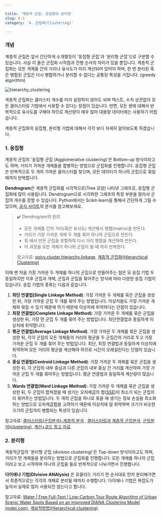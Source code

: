 ```yaml
---

title: '계층적 군집: 응집형과 분리형'
slug: 4-2
category: '4. 군집화(Clustering)'

--- 
```


### 개념 
계층적 군집은 앞서 간단하게 소개했듯이 '응집형 군집'과 '분리형 군집'으로 구분할 수 있습니다. 사실 이 둘은 군집화 시작점과 진행 순서의 차이가 있을 뿐입니다. 계층적 군집화는 모든 개체들 간의 거리나 유사도가 미리 계산되어 있어야 하며, 한 번 분리된 혹은 병합된 군집은 다시 병합하거나 분리할 수 없다는 공통된 특성을 가집니다. (greedy algorithm) 

![hierarchy_clustering](/contents/4-2.png)

계층적 군집화는 클러스터 개수를 미리 설정하지 않아도 되며 텍스트, 수치 상관없이 모든 클러스터링 기법에서 사용할 수 있다는 장점이 있습니다. 
반면, 모든 쌍에 대해서 반복적으로 유사도를 구해야 하므로 계산량이 매우 많아 대용량 데이터에는 사용하기 어렵습니다. 

계층적 군집화의 응집형, 분리형 기법에 대해서 각각 보다 자세히 알아보도록 하겠습니다. 

### 1. 응집형 

계층적 군집의 '응집형 군집 (Agglomerative clustering)'은 Bottom-up 방식이라고도 하며, 거리가 가까운 개체들을 합병하는 방법으로 군집화를 진행합니다. 응집형 군집은 반복적으로 두 개의 가까운 클러스터를 찾으며, 모든 데이터가 하나의 군집으로 묶일 때까지 반복합니다. 

**Dendrogram**은 계층적 군집화를 시각적으로(Tree 모양) 나타낸 그래프로, 응집형 군집화에 많이 사용됩니다. Dendrogram으로 시각화한 그래프의 특정 부분을 잘라서 군집의 개수를 정할 수 있습니다. Python에서는 Scikit-learn을 통해서 간단하게 그릴 수 있으며, [공식 사이트](https://scikit-learn.org/stable/auto_examples/cluster/plot_agglomerative_dendrogram.html)의 문서를 참고해보세요. 

> ✔️ Dendrogram의  원리 
> - 모든 개체들 간의 거리(혹은 유사도) 계산해서 행렬(matrix)을 만든다. 
> - 거리가 가장 가까운 개체 두 개를 묶어 하나의 군집으로 만든다. 
> - 위 에서 만든 군집을 포함하여 다시 거리 행렬을 계산하여 만든다. 
> - 이 과정을 모든 개체가 하나의 군집이 될 때 까지 반복한다. 
  > 
> 참고자료: [spicy.cluster.hierarchy.linkage]([https://docs.scipy.org/doc/scipy/reference/generated/scipy.cluster.hierarchy.linkage.html](https://docs.scipy.org/doc/scipy/reference/generated/scipy.cluster.hierarchy.linkage.html)), [계층적 군집화(Hierarchical Clustering)]([https://ratsgo.github.io/machine%20learning/2017/04/18/HC/](https://ratsgo.github.io/machine%20learning/2017/04/18/HC/))

  이때 맨 처음 가장 가까운 두 개체를 하나의 군집으로 만들어주는 점은 모 응집 기법  두 동일하지만 이후 군집과 개체, 군집과 군집을 묶어주는 방식에 따라 다양한 응집 기법이 있습니다. 응집 기법의 종류는 다음과 같습니다. 

1. <b>최단 연결법(Single Linkage Method)</b>: 가장 가까운 두 개체를 묶은 군집을 생성한 뒤, 가장 가까운 군집 두 개를 묶어 주는 방법입니다. 이상치들도 가장 가까운 개체와 묶일 수 있기 때문에 하기 때문에 이상치에 취약하다는 단점이 있습니다. 
2. <b>최장 연결법()Complete Linkage Method)</b>: 가장 가까운 두 개체를 묶은 군집을 생성한 뒤, 가장 먼 군집 두 개를 묶어 주는 방법입니다. 최단연결법과 동일하게 이상치에 취약합니다. 
3. <b>평균 연결법(Average Linkage Method)</b>: 가장 가까운 두 개체를 묶은 군집을 생성한 뒤, 각각 군집의 모든 개체들의 거리의 평균을 두 군집간의 거리로 두고 가장 가까운 군집 두 개를 묶어 주는 방법입니다. 
최단, 최장 연결법과 동일하게 이상치에 취약하며 모든 거리의 평균을 계산해야 하므로 시간이 오래걸린다는 단점이 있습니다. 
4. <b>중심 연결법(Centroid Linkage Method)</b>: 가장 가까운 두 개체를 묶은 군집을 생성한 뒤, 각 군집의 내부 중심과 다른 군집의 내부 중심 간 거리를 계산하여 가장 가까운 군집 두 개를 묶어주는 방법입니다. 평균 연결법과 동일하게 계산량이 많습니다.  
5. <B>Wards 연결법(Ward Linkage Method)</b>: 가장 가까운 두 개체를 묶은 군집을 생성한 뒤, 두 군집이 합쳐졌을 때 생기는 오차제곱의 합([SSE](https://hlab.stanford.edu/brian/error_sum_of_squares.html))이 최소가 되는 군집끼리 묶어주는 방법입니다. 두 개의 군집을 하나로 묶을 때 생기는 정보 손실을 최소화하는 방법으로 
오차제곱합을 고려하기 때문에 이상치에 덜 취약하며 크기가 비슷한 크기의 군집끼리 병합되는 특성이 있습니다. 

참고자료: [클러스터링(군집분석)-계층적 분석](https://medium.com/h-document/%ED%81%B4%EB%9F%AC%EC%8A%A4%ED%84%B0%EB%A7%81-%EA%B5%B0%EC%A7%91-%EB%B6%84%EC%84%9D-%EA%B3%84%EC%B8%B5%EC%A0%81-%EA%B5%B0%EC%A7%91-a7cac74beb6c)
, [클러스터링과 계층적 군집분석](https://lucy-the-marketer.kr/ko/growth/hierarchical-clustering/), [군집분석(clustering)](https://velog.io/@kkiyou/%EB%A8%B8%EC%8B%A0%EB%9F%AC%EB%8B%9D-Clustering), [계산+코드 참고 자료](https://rfriend.tistory.com/202?category=706119)

### 2. 분리형 

계층적군집의 '분리형 군집 (division clustering)'은 Top-down 방식이라고도 하며, 거리가 먼 개체들을 분리하는 방법으로 군집화를 진행합니다. 모든 개체를 하나의 군집이라고 보고 시작하며 하나의 군집을 둘로 반복적으로 나눠가면서 진행합니다. 

__다이애나 기법(DIvisive ANAlysis)__ 은 유클리드 거리가 먼 순서대로 먼저 분리해가면서 최종적으로는 각각의 개체로 분리될 때까지 수행합니다. 다이애나 기법은 복잡도가 높아서 실제로 많이 사용되진 않는다고 합니다. 

참고자료: [Water | Free Full-Text | Low-Carbon Tour Route Algorithm of Urban Scenic Water Spots Based on an Improved DIANA Clustering Model (mdpi.com)](https://www.mdpi.com/2073-4441/14/9/1361), [계보적방법(Hierarchical clustering)](https://glorymind.tistory.com/entry/%EA%B3%84%EB%B3%B4%EC%A0%81-%EB%B0%A9%EB%B2%95Hierarchical-Clustering)

